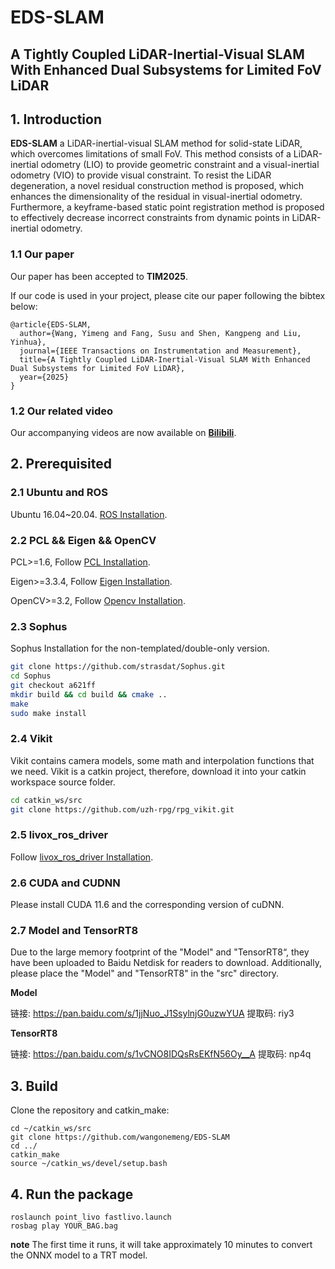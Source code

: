 # EDS-SLAM

## A Tightly Coupled LiDAR-Inertial-Visual SLAM With Enhanced Dual Subsystems for Limited FoV LiDAR

## 1. Introduction

**EDS-SLAM** a LiDAR-inertial-visual SLAM method for solid-state LiDAR, which overcomes limitations of small FoV. This method consists of a LiDAR-inertial odometry (LIO) to provide geometric constraint and a visual-inertial odometry (VIO) to provide visual constraint. To resist the LiDAR degeneration, a novel residual construction method is proposed, which enhances the dimensionality of the residual in visual-inertial odometry. Furthermore, a keyframe-based static point registration method is proposed to effectively decrease incorrect constraints from dynamic points in LiDAR-inertial odometry.


### 1.1 Our paper

Our paper has been accepted to **TIM2025**.

If our code is used in your project, please cite our paper following the bibtex below:

```
@article{EDS-SLAM,
  author={Wang, Yimeng and Fang, Susu and Shen, Kangpeng and Liu, Yinhua},
  journal={IEEE Transactions on Instrumentation and Measurement}, 
  title={A Tightly Coupled LiDAR-Inertial-Visual SLAM With Enhanced Dual Subsystems for Limited FoV LiDAR}, 
  year={2025}
}
```

### 1.2 Our related video

Our accompanying videos are now available on [**Bilibili**](https://www.bilibili.com/video/BV18L5DzLEhA/?spm_id_from=333.1387.homepage.video_card.click).


## 2. Prerequisited

### 2.1 Ubuntu and ROS

Ubuntu 16.04~20.04.  [ROS Installation](http://wiki.ros.org/ROS/Installation).

### 2.2 PCL && Eigen && OpenCV

PCL>=1.6, Follow [PCL Installation](https://pointclouds.org/). 

Eigen>=3.3.4, Follow [Eigen Installation](https://eigen.tuxfamily.org/index.php?title=Main_Page).

OpenCV>=3.2, Follow [Opencv Installation](http://opencv.org/).

### 2.3 Sophus

 Sophus Installation for the non-templated/double-only version.

```bash
git clone https://github.com/strasdat/Sophus.git
cd Sophus
git checkout a621ff
mkdir build && cd build && cmake ..
make
sudo make install
```

### 2.4 Vikit

Vikit contains camera models, some math and interpolation functions that we need. Vikit is a catkin project, therefore, download it into your catkin workspace source folder.

```bash
cd catkin_ws/src
git clone https://github.com/uzh-rpg/rpg_vikit.git
```

### 2.5 **livox_ros_driver**

Follow [livox_ros_driver Installation](https://github.com/Livox-SDK/livox_ros_driver).

### 2.6 **CUDA and CUDNN**

Please install CUDA 11.6 and the corresponding version of cuDNN.

### 2.7 **Model and TensorRT8**

Due to the large memory footprint of the "Model" and "TensorRT8“, they have been uploaded to Baidu Netdisk for readers to download. Additionally, please place the "Model" and "TensorRT8" in the "src" directory. 

**Model**

链接: https://pan.baidu.com/s/1jjNuo_J1SsylnjG0uzwYUA 
提取码: riy3 

**TensorRT8**

链接: https://pan.baidu.com/s/1vCNO8IDQsRsEKfN56Oy__A 
提取码: np4q 



## 3. Build

Clone the repository and catkin_make:

```
cd ~/catkin_ws/src
git clone https://github.com/wangonemeng/EDS-SLAM
cd ../
catkin_make
source ~/catkin_ws/devel/setup.bash
```

## 4. Run the package

```
roslaunch point_livo fastlivo.launch
rosbag play YOUR_BAG.bag
```
**note**
The first time it runs, it will take approximately 10 minutes to convert the ONNX model to a TRT model.
